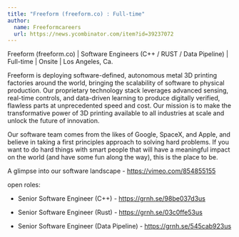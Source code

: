 ```yaml
---
title: "Freeform (freeform.co) : Full-time"
author:
  name: Freeformcareers
  url: https://news.ycombinator.com/item?id=39237072
---
```

Freeform (freeform.co) | Software Engineers (C++ &#x2F; RUST &#x2F; Data Pipeline) | Full-time | Onsite | Los Angeles, Ca.

Freeform is deploying software-defined, autonomous metal 3D printing factories around the world, bringing the scalability of software to physical production. Our proprietary technology stack leverages advanced sensing, real-time controls, and data-driven learning to produce digitally verified, flawless parts at unprecedented speed and cost. Our mission is to make the transformative power of 3D printing available to all industries at scale and unlock the future of innovation.

Our software team comes from the likes of Google, SpaceX, and Apple, and believe in taking a first principles approach to solving hard problems. If you want to do hard things with smart people that will have a meaningful impact on the world (and have some fun along the way), this is the place to be.

A glimpse into our software landscape - <a href="https:&#x2F;&#x2F;vimeo.com&#x2F;854855155" rel="nofollow">https:&#x2F;&#x2F;vimeo.com&#x2F;854855155</a>

open roles:

+ Senior Software Engineer (C++) - <a href="https:&#x2F;&#x2F;grnh.se&#x2F;98be037d3us" rel="nofollow">https:&#x2F;&#x2F;grnh.se&#x2F;98be037d3us</a>

+ Senior Software Engineer (Rust) - <a href="https:&#x2F;&#x2F;grnh.se&#x2F;03c0ffe53us" rel="nofollow">https:&#x2F;&#x2F;grnh.se&#x2F;03c0ffe53us</a>

+ Senior Software Engineer (Data Pipeline) - <a href="https:&#x2F;&#x2F;grnh.se&#x2F;545cab923us" rel="nofollow">https:&#x2F;&#x2F;grnh.se&#x2F;545cab923us</a>
